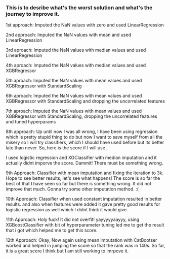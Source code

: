 ### This is to desribe what's the worst solution and what's the journey to improve it.

1st approach: Imputed the NaN values with zero and used LinearRegression

2nd approach: Imputed the NaN values with mean and used LinearRegression

3rd aproach: Imputed the NaN values with median values and used LinearRegression

4th aproach: Imputed the NaN values with median values and used XGBRegressor

5th aproach: Imputed the NaN values with mean values and used XGBRegressor with StandardScaling

6th aproach: Imputed the NaN values with mean values and used XGBRegressor with StandardScaling and dropping the uncorrelated features

7th aproach: Imputed the NaN values with mean values and used XGBRegressor with StandardScaling, dropping the uncorrelated features and tuned hyperparams

8th approach: Up until now I was all wrong, I have been using regression which is pretty stupid thing to do but now I want to save myself from all the misery so I will try classifiers, which I should have used before but its better late than never. So, here is the score if I will use ,

I used logistic regression and XGClassifier with median imputation and it actually didnt imporve the score. Dammit!
There must be something wrong. 

9th Approach: Classifier with mean imputation and fixing the iteration to 3k. Hope to see better results, let's see what happens! The score is so far the best of that I have seen so far but there is something wrong. It did not improve that much. Gonna try some other imputation method. :(

10th Approach: Classifier when used constant imputation resulted in better results. and also when features were added it gave pretty good results for logistic regression as well which I didnt think it would give. 

11th Approach: Holy fuck! It did not overfit! yayyyyyaayyy, using XGBoostClassifier with bit of hyperparameter tuning led me to get the result that i got which helped me to get this score.

12th Approach: Okay, Now again using mean imputation with CatBootser worked and helped in jumping the score so that the rank was in 140s. So far, it is a great score I think but I am still working to imrpove it. 


